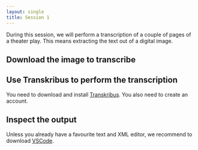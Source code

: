```yaml
---
layout: single
title: Session 1
---
```


During this session, we will perform a transcription of a couple of pages of a theater play. This means extracting the text out of a digital image.

## Download the image to transcribe

## Use Transkribus to perform the transcription

You need to download and install [Transkribus](https://transkribus.eu). You also need to create an account.

## Inspect the output 

Unless you already have a favourite text and XML editor, we recommend to download [VSCode](https://code.visualstudio.com/).

